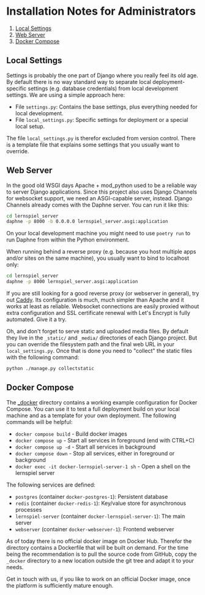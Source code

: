 Installation Notes for Administrators
=====================================

1. [Local Settings](#local-settings)
1. [Web Server](#web-server)
1. [Docker Compose](#docker-compose)

Local Settings
--------------

Settings is probably the one part of Django where you really feel its old age. By default there is
no way standard way to separate local deployment-specific settings (e.g. database credentials) from
local development settings. We are using a simple approach here:

* File `settings.py`: Contains the base settings, plus everything needed for local development.
* File `local_settings.py`: Specific settings for deployment or a special local setup.

The file `local_settings.py` is therefor excluded from version control. There is a template file
that explains some settings that you usually want to override.

Web Server
----------

In the good old WSGI days Apache + mod_python used to be a reliable way to server Django applications.
Since this project also uses Django Channels for websocket support, we need an ASGI-capable server, instead.
Django Channels already comes with the Daphne server. You can run it like this:

```sh
cd lernspiel_server
daphne -p 8000 -b 0.0.0.0 lernspiel_server.asgi:application
```

On your local development machine you might need to use `poetry run` to run Daphne from within the
Python environment.

When running behind a reverse proxy (e.g. because you host multiple apps and/or sites on the same
machine), you usually want to bind to localhost only:

```sh
cd lernspiel_server
daphne -p 8000 lernspiel_server.asgi:application
```

If you are still looking for a good reverse proxy (or webserver in general), try out [Caddy](https://caddyserver.com/).
Its configuration is much, much simpler than Apache and it works at least as reliable. Websocket connections
are easily proxied without extra configuration and SSL certificate renewal with Let's Encrypt is fully automated.
Give it a try.

Oh, and don't forget to serve static and uploaded media files. By default they live in the `_static/` and
`_media/` directories of each Django project. But you can override the filesystem path and the final web
URL in your `local_settings.py`. Once that is done you need to "collect" the static files with the following
command:

```sh
python ./manage.py collectstatic
```

Docker Compose
--------------

The [_docker](_docker) directory contains a working example configuration for Docker Compose.
You can use it to test a full deployment build on your local machine and as a template for your
own deployment. The following commands will be helpful:

* `docker compose build` - Build docker images
* `docker compose up` - Start all services in foreground (end with CTRL+C)
* `docker compose up -d` - Start all services in background
* `docker compose down` - Stop all services, either in foreground or background
* `docker exec -it docker-lernspiel-server-1 sh` - Open a shell on the lernspiel server

The following services are defined:

* `postgres` (container `docker-postgres-1`): Persistent database
* `redis` (container `docker-redis-1`): Key/value store for asynchronous processes
* `lernspiel-server` (container `docker-lernspiel-server-1`): The main server
* `webserver` (container `docker-webserver-1`): Frontend webserver

As of today there is no official docker image on Docker Hub. Therefor the directory contains a
Dockerfile that will be built on demand. For the time being the recommendation is to pull the
source code from GitHub, copy the `_docker` directory to a new location outside the git tree
and adapt it to your needs.

Get in touch with us, if you like to work on an official Docker image, once the platform is
sufficiently mature enough.